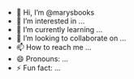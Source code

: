 - 👋 Hi, I’m @marysbooks
- 👀 I’m interested in ...
- 🌱 I’m currently learning ...
- 💞️ I’m looking to collaborate on ...
- 📫 How to reach me ...
- 😄 Pronouns: ...
- ⚡ Fun fact: ...

<!---
marysbooks/marysbooks is a ✨ special ✨ repository because its `README.md` (this file) appears on your GitHub profile.
You can click the Preview link to take a look at your changes.
--->
